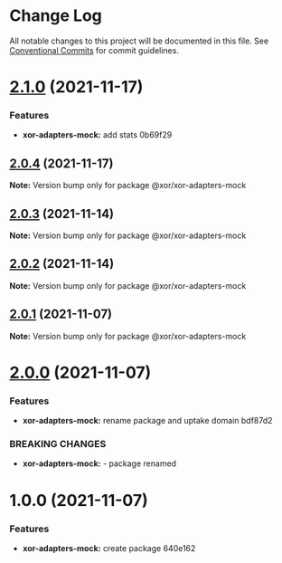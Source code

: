 # Change Log

All notable changes to this project will be documented in this file.
See [Conventional Commits](https://conventionalcommits.org) for commit guidelines.

# [2.1.0](/compare/@xor/xor-adapters-mock@2.0.4...@xor/xor-adapters-mock@2.1.0) (2021-11-17)


### Features

* **xor-adapters-mock:** add stats 0b69f29





## [2.0.4](/compare/@xor/xor-adapters-mock@2.0.3...@xor/xor-adapters-mock@2.0.4) (2021-11-17)

**Note:** Version bump only for package @xor/xor-adapters-mock





## [2.0.3](/compare/@xor/xor-adapters-mock@2.0.2...@xor/xor-adapters-mock@2.0.3) (2021-11-14)

**Note:** Version bump only for package @xor/xor-adapters-mock





## [2.0.2](/compare/@xor/xor-adapters-mock@2.0.1...@xor/xor-adapters-mock@2.0.2) (2021-11-14)

**Note:** Version bump only for package @xor/xor-adapters-mock





## [2.0.1](/compare/@xor/xor-adapters-mock@2.0.0...@xor/xor-adapters-mock@2.0.1) (2021-11-07)

**Note:** Version bump only for package @xor/xor-adapters-mock





# [2.0.0](/compare/@xor/xor-adapters-mock@1.0.0...@xor/xor-adapters-mock@2.0.0) (2021-11-07)


### Features

* **xor-adapters-mock:** rename package and uptake domain bdf87d2


### BREAKING CHANGES

* **xor-adapters-mock:** - package renamed





# 1.0.0 (2021-11-07)


### Features

* **xor-adapters-mock:** create package 640e162
